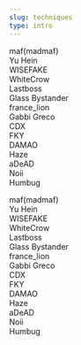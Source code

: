 ```yaml
---
slug: techniques
type: intro
---
```

<!-- contributors -->

maf(madmaf)<br>
Yu Hein<br>
WISEFAKE<br>
WhiteCrow<br>
Lastboss<br>
Glass Bystander<br>
france_lion<br>
Gabbi Greco<br>
CDX<br>
FKY<br>
DAMAO<br>
Haze<br>
aDeAD<br>
Noii<br>
Humbug<br>

<!-- lang -->

maf(madmaf)<br>
Yu Hein<br>
WISEFAKE<br>
WhiteCrow<br>
Lastboss<br>
Glass Bystander<br>
france_lion<br>
Gabbi Greco<br>
CDX<br>
FKY<br>
DAMAO<br>
Haze<br>
aDeAD<br>
Noii<br>
Humbug<br>